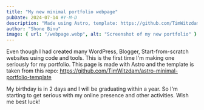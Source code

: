 ```yaml
---
title: "My new minimal portfolio webpage"
pubDate: 2024-07-14 #Y-M-D
description: "Made using Astro, template: https://github.com/TimWitzdam/astro-minimal-portfolio-template"
author: "Shone Binu"
image: { url: "/webpage.webp", alt: "Screenshot of my new portfolio" }
---
```


Even though I had created many WordPress, Blogger, Start-from-scratch websites using code and tools. This is the first time I'm making one seriously for my portfolio. This page is made with Astro and the template is taken from this repo: https://github.com/TimWitzdam/astro-minimal-portfolio-template

My birthday is in 2 days and I will be graduating within a year. So I'm starting to get serious with my online presence and other activities. Wish me best luck!
